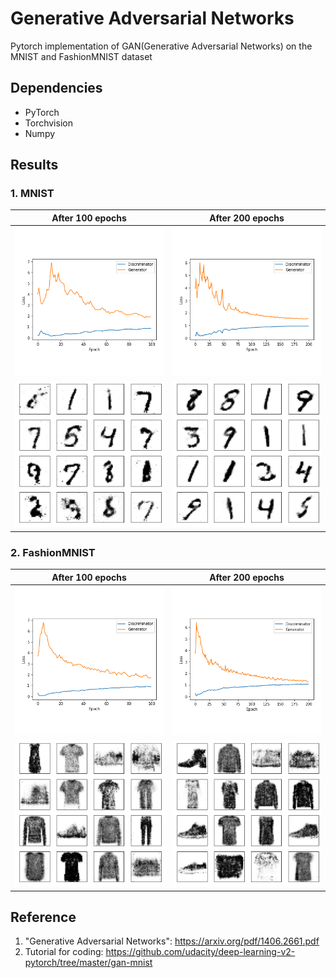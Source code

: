 # Generative Adversarial Networks

Pytorch implementation of GAN(Generative Adversarial Networks) on the MNIST and FashionMNIST dataset

## Dependencies

- PyTorch
- Torchvision
- Numpy

## Results

### 1. MNIST

| After 100 epochs | After 200 epochs |
|:--------:|:--------:|
| ![](results/mnist/result_100.png) | ![](results/mnist/result_200.png) |
| ![](results/mnist/fake_100.png) | ![](results/mnist/fake_200.png) |

### 2. FashionMNIST

| After 100 epochs | After 200 epochs |
|:--------:|:--------:|
| ![](results/fashion_mnist/result_100.png) | ![](results/fashion_mnist/result_200.png) |
| ![](results/fashion_mnist/fake_100.png) | ![](results/fashion_mnist/fake_200.png) |

## Reference

1. "Generative Adversarial Networks": https://arxiv.org/pdf/1406.2661.pdf
2. Tutorial for coding: https://github.com/udacity/deep-learning-v2-pytorch/tree/master/gan-mnist
